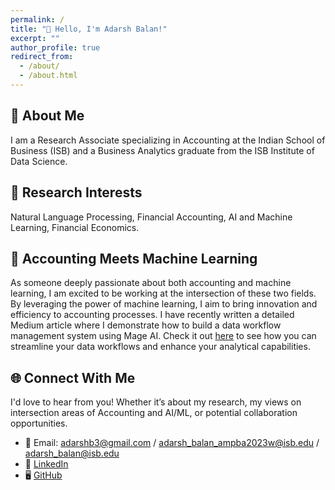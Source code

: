 ```yaml
---
permalink: /
title: "👋 Hello, I'm Adarsh Balan!"
excerpt: ""
author_profile: true
redirect_from: 
  - /about/
  - /about.html
---
```


## 🚀 About Me
I am a Research Associate specializing in Accounting at the Indian School of Business (ISB) and a Business Analytics graduate from the ISB Institute of Data Science.

## 🔬 Research Interests
Natural Language Processing, Financial Accounting, AI and Machine Learning, Financial Economics.

## 🤖 Accounting Meets Machine Learning
As someone deeply passionate about both accounting and machine learning, I am excited to be working at the intersection of these two fields. By leveraging the power of machine learning, I aim to bring innovation and efficiency to accounting processes. I have recently written a detailed Medium article where I demonstrate how to build a data workflow management system using Mage AI. Check it out [here](https://medium.com/towardsdev/streamline-your-data-workflow-configure-mage-ai-with-postgres-to-build-your-first-data-pipeline-6f8fbe7915a1) to see how you can streamline your data workflows and enhance your analytical capabilities.

## 🌐 Connect With Me
I'd love to hear from you! Whether it’s about my research, my views on intersection areas of Accounting and AI/ML, or potential collaboration opportunities.

* 📧 Email: adarshb3@gmail.com / adarsh_balan_ampba2023w@isb.edu / adarsh_balan@isb.edu
* 👔 [LinkedIn](https://www.linkedin.com/in/adarshb3/)
* 🖥️ [GitHub](https://github.com/adarshb3)

